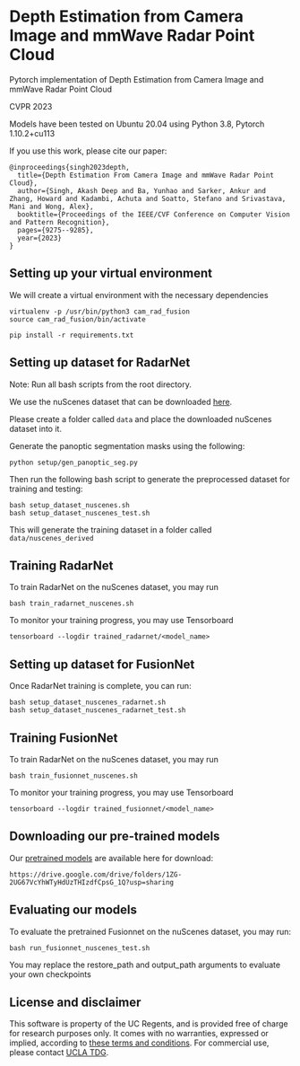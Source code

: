 # Depth Estimation from Camera Image and mmWave Radar Point Cloud

Pytorch implementation of Depth Estimation from Camera Image and mmWave Radar Point Cloud

CVPR 2023

Models have been tested on Ubuntu 20.04 using Python 3.8, Pytorch 1.10.2+cu113

If you use this work, please cite our paper:

```
@inproceedings{singh2023depth,
  title={Depth Estimation From Camera Image and mmWave Radar Point Cloud},
  author={Singh, Akash Deep and Ba, Yunhao and Sarker, Ankur and Zhang, Howard and Kadambi, Achuta and Soatto, Stefano and Srivastava, Mani and Wong, Alex},
  booktitle={Proceedings of the IEEE/CVF Conference on Computer Vision and Pattern Recognition},
  pages={9275--9285},
  year={2023}
}
``` 

## Setting up your virtual environment

We will create a virtual environment with the necessary dependencies

```
virtualenv -p /usr/bin/python3 cam_rad_fusion
source cam_rad_fusion/bin/activate

pip install -r requirements.txt
```

## Setting up dataset for RadarNet

Note: Run all bash scripts from the root directory.

We use the nuScenes dataset that can be downloaded [here](https://www.nuscenes.org/nuscenes#download).

Please create a folder called `data` and place the downloaded nuScenes dataset into it.

Generate the panoptic segmentation masks using the following:
```
python setup/gen_panoptic_seg.py
```

Then run the following bash script to generate the preprocessed dataset for training and testing:

```
bash setup_dataset_nuscenes.sh
bash setup_dataset_nuscenes_test.sh
```

This will generate the training dataset in a folder called `data/nuscenes_derived`

## Training RadarNet

To train RadarNet on the nuScenes dataset, you may run

```
bash train_radarnet_nuscenes.sh
```
To monitor your training progress, you may use Tensorboard
```
tensorboard --logdir trained_radarnet/<model_name>
```

## Setting up dataset for FusionNet

Once RadarNet training is complete, you can run:
```
bash setup_dataset_nuscenes_radarnet.sh
bash setup_dataset_nuscenes_radarnet_test.sh
```

## Training FusionNet

To train RadarNet on the nuScenes dataset, you may run
```
bash train_fusionnet_nuscenes.sh
```
To monitor your training progress, you may use Tensorboard
```
tensorboard --logdir trained_fusionnet/<model_name>
```

## Downloading our pre-trained models

Our [pretrained models](https://drive.google.com/drive/folders/1ZG-2UG67VcYhWTyHdUzTHIzdfCpsG_1Q?usp=sharing) are available here for download:

```
https://drive.google.com/drive/folders/1ZG-2UG67VcYhWTyHdUzTHIzdfCpsG_1Q?usp=sharing
```

## Evaluating our models

To evaluate the pretrained Fusionnet on the nuScenes dataset, you may run:

```
bash run_fusionnet_nuscenes_test.sh
```

You may replace the restore_path and output_path arguments to evaluate your own checkpoints

## License and disclaimer 

This software is property of the UC Regents, and is provided free of charge for research purposes only. It comes with no warranties, expressed or implied, according to [these terms and conditions](https://github.com/nesl/radar-camera-fusion-depth/blob/main/license). For commercial use, please contact [UCLA TDG](https://tdg.ucla.edu/).
